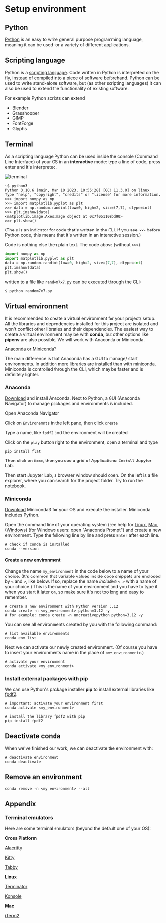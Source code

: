 # Setup environment

## Python

[Python](https://www.python.org/) is an easy to write general purpose programming language, meaning it can be used for a variety of different applications.

## Scripting language

Python is a [scripting language](https://www.wikiwand.com/en/Scripting_language). Code written in Python is interpreted on the fly, instead of compiled into a piece of software beforehand.
Python can be used to write stand-alone software, but (as other scripting languages) it can also be used to extend the functionality of existing software.

For example Python scripts can extend 

- Blender
- Grasshopper
- GIMP
- FontForge
- Glyphs

## Terminal 

As a scripting language Python can be used inside the console (Command Line Interface) of your OS in an **interactive** mode: type a line of code, press enter and it's interpreted.

![terminal](img/terminal.png)

```
~$ python3
Python 3.10.6 (main, Mar 10 2023, 10:55:28) [GCC 11.3.0] on linux
Type "help", "copyright", "credits" or "license" for more information.
>>> import numpy as np
>>> import matplotlib.pyplot as plt
>>> data = np.random.randint(low=0, high=2, size=(7,7), dtype=int)
>>> plt.imshow(data)
<matplotlib.image.AxesImage object at 0x7f051108bd90>
>>> plt.show()
```
(The `$` is an indicator for code that's written in the CLI. If you see `>>>` before Python code, this means that it's written in an interactive session.)

Code is nothing else then plain text. The code above (without `>>>`)

```python
import numpy as np
import matplotlib.pyplot as plt
data = np.random.randint(low=0, high=2, size=(7,7), dtype=int)
plt.imshow(data)
plt.show()
```
written to a file like `random7x7.py` can be executed through the CLI:

`$ python random7x7.py`

## Virtual environment

It is recommended to create a virtual environment for your project/ setup. All the libraries and dependencies installed for this project are isolated and won't conflict other libraries and their dependencies. The easiest way to create a virtual environment may be with **conda**, but other options like **pipenv** are also possible. We will work with Anaconda or Miniconda.

[Anaconda or Miniconda?](https://docs.conda.io/projects/conda/en/latest/user-guide/install/download.html#anaconda-or-miniconda) 

The main difference is that Anaconda has a GUI to manage/ start environments. In addition more libraries are installed than with miniconda. Miniconda is controlled through the CLI, which may be faster and is definitely lighter. 

### Anaconda

[Download](https://www.anaconda.com/download) and install Anaconda. Next to Python, a GUI (Anaconda Navigator) to manage packages and environments is included.

Open Anaconda Navigator

Click on `Environemnts` in the left pane, then click `create`

Type a name, like `fpdf2` and the environment will be created

Click on the `play` button right to the environment, open a terminal and type

`pip install flat`

Then click on `Home`, then you see a grid of Applications: `Install` Jupyter Lab.

Then start Jupyter Lab, a browser window should open. On the left is a file explorer, where you can search for the project folder. Try to run the notebook.

### Miniconda

[Download](https://docs.conda.io/en/latest/miniconda.html) Miniconda3 for your OS and execute the installer. Miniconda includes Python.

Open the command line of your operating system (see help for [Linux](https://www.wikihow.com/Open-a-Terminal-Window-in-Ubuntu), [Mac](https://www.wikihow.com/Open-a-Terminal-Window-in-Mac), ([Windows](https://www.wikihow.com/Open-Terminal-in-Windows)) (for Windows users: open "Anaconda Prompt") and create a new environment. Type the following line by line and press <code>Enter</code> after each line.

``` shell
# check if conda is installed
conda --version
```

#### Create a new environment

Change the name `my_environment` in the code below to a name of your choice. (It's common that variable values inside code snippets are enclosed by `<` and `>`, like below. If so, replace the name *inclusive* `< >` with a name of your choice.) This is the name of your environment and you have to type it when you start it later on, so make sure it's not too long and easy to remember.

``` shell
# create a new environment with Python version 3.12
conda create -n <my_environment> python=3.12 -y
# for example: conda create -n uncreativepython python=3.12 -y
```

You can see all environments created by you with the following command:

```shell
# list available environments
conda env list
```

Next we can activate our newly created environment. (Of course you have to insert your environments name in the place of `<my_environment>`.)

```shell
# activate your environment
conda activate <my_environment>
```

### Install external packages with pip

We can use Python's package installer **pip** to install external libraries like [fpdf2](https://pypi.org/project/fpdf2/).

```shell
# important: activate your environment first
conda activate <my_environment>

# install the library fpdf2 with pip
pip install fpdf2
```

## Deactivate conda

When we've finished our work, we can deactivate the environment with:

```shell
# deactivate environment
conda deactivate
```

## Remove an environment

```shell
conda remove -n <my environment> --all
```

## Appendix

### Terminal emulators 

Here are some terminal emulators (beyond the default one of your OS):

**Cross Platform**

[Alacritty](https://alacritty.org/)

[Kitty](https://sw.kovidgoyal.net/kitty/)

[Tabby](https://tabby.sh/) 

**Linux**

[Terminator](https://gnome-terminator.org/)

[Konsole](https://konsole.kde.org/)

**Mac**

[iTerm2](https://iterm2.com/)
